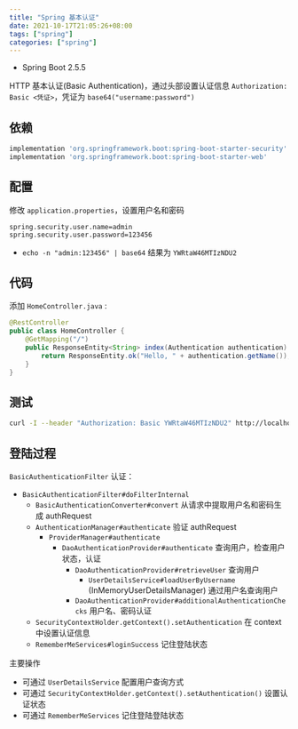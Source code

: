 ```yaml
---
title: "Spring 基本认证"
date: 2021-10-17T21:05:26+08:00
tags: ["spring"]
categories: ["spring"]
---
```


- Spring Boot 2.5.5


HTTP 基本认证(Basic Authentication)，通过头部设置认证信息 `Authorization: Basic <凭证>`，凭证为 `base64("username:password")`

## 依赖

```gradle
implementation 'org.springframework.boot:spring-boot-starter-security'
implementation 'org.springframework.boot:spring-boot-starter-web'
```

## 配置

修改 `application.properties`，设置用户名和密码

```properties
spring.security.user.name=admin
spring.security.user.password=123456
```
- `echo -n "admin:123456" | base64` 结果为 `YWRtaW46MTIzNDU2`

## 代码

添加 `HomeController.java` :

```java
@RestController
public class HomeController {
    @GetMapping("/")
    public ResponseEntity<String> index(Authentication authentication) {
        return ResponseEntity.ok("Hello, " + authentication.getName());
    }
}
```

## 测试

```bash
curl -I --header "Authorization: Basic YWRtaW46MTIzNDU2" http://localhost:8080
```

## 登陆过程

`BasicAuthenticationFilter` 认证：

- `BasicAuthenticationFilter#doFilterInternal`
  - `BasicAuthenticationConverter#convert` 从请求中提取用户名和密码生成 authRequest
  - `AuthenticationManager#authenticate` 验证 authRequest
    - `ProviderManager#authenticate`
      - `DaoAuthenticationProvider#authenticate` 查询用户，检查用户状态，认证
        - `DaoAuthenticationProvider#retrieveUser` 查询用户
          - `UserDetailsService#loadUserByUsername` (InMemoryUserDetailsManager) 通过用户名查询用户
        - `DaoAuthenticationProvider#additionalAuthenticationChecks` 用户名、密码认证
  - `SecurityContextHolder.getContext().setAuthentication` 在 context 中设置认证信息
  - `RememberMeServices#loginSuccess` 记住登陆状态

主要操作

- 可通过 `UserDetailsService` 配置用户查询方式
- 可通过 `SecurityContextHolder.getContext().setAuthentication()` 设置认证状态
- 可通过 `RememberMeServices` 记住登陆登陆状态
